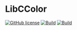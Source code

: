 # LibCColor
[![GitHub license](https://img.shields.io/badge/license-MIT-blue.svg)](https://github.com/Ydos2/LibCColor/blob/master/LICENSE) [![Build](https://github.com/Ydos2/LibCColor/workflows/Build/badge.svg)](https://github.com/Ydos2/LibCColor/actions?query=workflow%3ABuild+branch%3Amaster) 
[![Build](https://github.com/Ydos2/LibCColor/blob/master/.github/workflows/main.yml/badge.svg)](https://github.com/Ydos2/LibCColor/actions)
